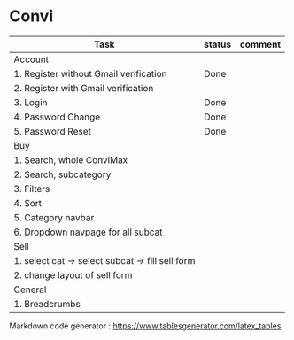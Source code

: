 # Convi


|Task   | status  | comment  |
|---|---|---|
|Account|   |   |
|1. Register without Gmail verification|Done|   |
|2. Register with Gmail verification|   |   |
|3. Login| Done  |   |
|4. Password Change| Done  |   |
|5. Password Reset| Done  |   |
|Buy|   |   |
|1. Search, whole ConviMax|   |   |
|2. Search, subcategory|   |   |
|3. Filters |   |   |
|4. Sort|   |   |
|5. Category navbar|   |   |
|6. Dropdown navpage for all subcat|   |   |
|Sell|   |   |
|1. select cat -> select subcat -> fill sell form |   |   |
|2. change layout of sell form|   |   |
|General|   |   |
|1. Breadcrumbs|   |   |


Markdown code generator : https://www.tablesgenerator.com/latex_tables
